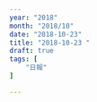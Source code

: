 ```yaml
---
year: "2018"
month: "2018/10"
date: "2018-10-23"
title: "2018-10-23 "
draft: true
tags: [
    "日報"
]

---
```


